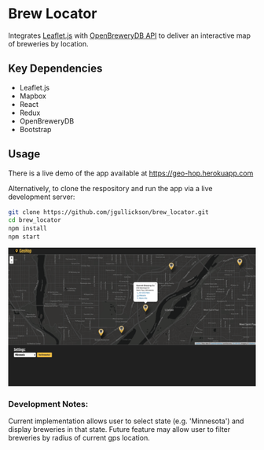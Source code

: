 # Brew Locator

Integrates [Leaflet.js](https://leafletjs.com/) with [OpenBreweryDB API](https://www.openbrewerydb.org/) to deliver an interactive map of breweries by location.

## Key Dependencies
 - Leaflet.js
 - Mapbox
 - React
 - Redux
 - OpenBreweryDB
 - Bootstrap

## Usage
There is a live demo of the app available at https://geo-hop.herokuapp.com

Alternatively, to clone the respository and run the app via a live development server:

```bash
git clone https://github.com/jgullickson/brew_locator.git
cd brew_locator
npm install
npm start
```

![app screenshot showing a map with marker icons indicating brewery locations](geohop-screenshot-1.png)

### Development Notes:
Current implementation allows user to select state (e.g. 'Minnesota') and display breweries in that state.
Future feature may allow user to filter breweries by radius of current gps location.